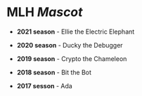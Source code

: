  # MLH *Mascot*



- **2021 season** - Ellie the Electric Elephant

- **2020 season** - Ducky the Debugger
- **2019 season** - Crypto the Chameleon
- **2018 season** - Bit the Bot
- **2017 sesson** - Ada
